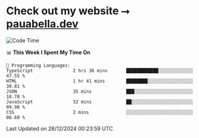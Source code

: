 # Check out my website ⭢ [pauabella.dev](https://pauabella.dev)

<!--START_SECTION:waka-->
![Code Time](http://img.shields.io/badge/Code%20Time-3%2C990%20hrs%2035%20mins-blue)

📊 **This Week I Spent My Time On** 

```text
💬 Programming Languages: 
TypeScript               2 hrs 36 mins       ████████████░░░░░░░░░░░░░   47.55 % 
HTML                     1 hr 41 mins        ████████░░░░░░░░░░░░░░░░░   30.81 % 
JSON                     35 mins             ███░░░░░░░░░░░░░░░░░░░░░░   10.78 % 
JavaScript               32 mins             ██░░░░░░░░░░░░░░░░░░░░░░░   09.98 % 
CSS                      2 mins              ░░░░░░░░░░░░░░░░░░░░░░░░░   00.69 % 
```


 Last Updated on 28/12/2024 00:23:59 UTC
<!--END_SECTION:waka-->
